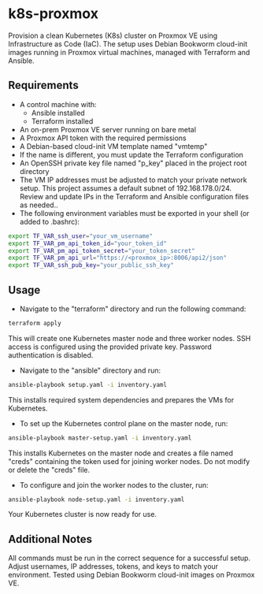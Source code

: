 # k8s-proxmox
Provision a clean Kubernetes (K8s) cluster on Proxmox VE using Infrastructure as Code (IaC).
The setup uses Debian Bookworm cloud-init images running in Proxmox virtual machines, managed with Terraform and Ansible.

## Requirements
- A control machine with:
  - Ansible installed
  - Terraform installed
- An on-prem Proxmox VE server running on bare metal
- A Proxmox API token with the required permissions
- A Debian-based cloud-init VM template named "vmtemp"
- If the name is different, you must update the Terraform configuration
- An OpenSSH private key file named "p_key" placed in the project root directory
- The VM IP addresses must be adjusted to match your private network setup. This project assumes a default subnet of 192.168.178.0/24. Review and update IPs in the Terraform and Ansible configuration files as needed..
- The following environment variables must be exported in your shell (or added to .bashrc):
```bash
export TF_VAR_ssh_user="your_vm_username"
export TF_VAR_pm_api_token_id="your_token_id"
export TF_VAR_pm_api_token_secret="your_token_secret"
export TF_VAR_pm_api_url="https://<proxmox_ip>:8006/api2/json"
export TF_VAR_ssh_pub_key="your_public_ssh_key"
```

## Usage
- Navigate to the "terraform" directory and run the following command:
```bash
terraform apply
```
This will create one Kubernetes master node and three worker nodes.
SSH access is configured using the provided private key. Password authentication is disabled.

- Navigate to the "ansible" directory and run:
```bash
ansible-playbook setup.yaml -i inventory.yaml
```
This installs required system dependencies and prepares the VMs for Kubernetes.

- To set up the Kubernetes control plane on the master node, run:
```bash
ansible-playbook master-setup.yaml -i inventory.yaml
```
This installs Kubernetes on the master node and creates a file named "creds" containing the token used for joining worker nodes.
Do not modify or delete the "creds" file.

- To configure and join the worker nodes to the cluster, run:
```bash
ansible-playbook node-setup.yaml -i inventory.yaml
```
Your Kubernetes cluster is now ready for use.

## Additional Notes
All commands must be run in the correct sequence for a successful setup.
Adjust usernames, IP addresses, tokens, and keys to match your environment.
Tested using Debian Bookworm cloud-init images on Proxmox VE.
